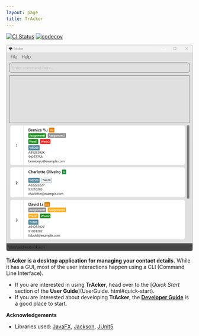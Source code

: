 ```yaml
---
layout: page
title: TrAcker
---
```


[![CI Status](https://github.com/se-edu/addressbook-level3/workflows/Java%20CI/badge.svg)](https://github.com/se-edu/addressbook-level3/actions)
[![codecov](https://codecov.io/gh/se-edu/addressbook-level3/branch/master/graph/badge.svg)](https://codecov.io/gh/se-edu/addressbook-level3)

![Ui](images/Ui.png)

**TrAcker is a desktop application for managing your contact details.** While it has a GUI, most of the user interactions happen using a CLI (Command Line Interface).

* If you are interested in using **TrAcker**, head over to the [_Quick Start_ section of the **User Guide**](UserGuide.
  html#quick-start).
* If you are interested about developing **TrAcker**, the [**Developer Guide**](DeveloperGuide.html) is a good place to 
  start.


**Acknowledgements**

* Libraries used: [JavaFX](https://openjfx.io/), [Jackson](https://github.com/FasterXML/jackson), [JUnit5](https://github.com/junit-team/junit5)
